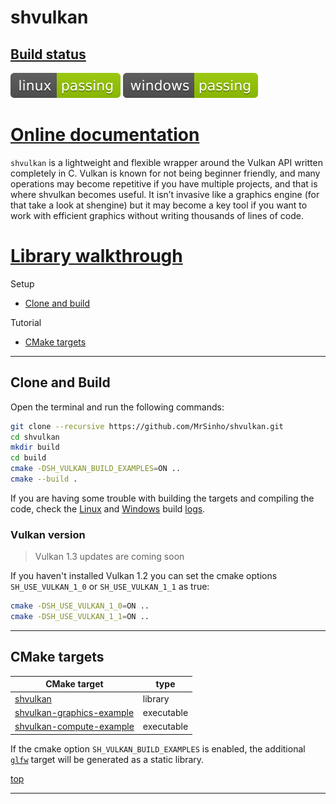 
# shvulkan

## [Build status](https://github.com/MrSinho/ShVulkan/tree/main/.ShCI)

[![linux_badge](.shci/linux-status.svg)](https://github.com/MrSinho/ShVulkan/tree/main/.shci/linux-log.md)
[![windows_badge](.shci/windows-status.svg)](https://github.com/MrSinho/ShVulkan/tree/main/.shci/windows-log.md)

# [Online documentation](https://mrsinho.github.io/docs/shvulkan/index)

`shvulkan` is a lightweight and flexible wrapper around the Vulkan API written completely in C. Vulkan is known for not being beginner friendly, and many operations may become repetitive if you have multiple projects, and that is where shvulkan becomes useful. It isn’t invasive like a graphics engine (for that take a look at shengine) but it may become a key tool if you want to work with efficient graphics without writing thousands of lines of code.

# [Library walkthrough](https://mrsinho.github.io/docs/shvulkan/library-walkthrough)

Setup
* [Clone and build](#clone-and-build)

Tutorial
* [CMake targets](#cmake-targets)

---

## Clone and Build

Open the terminal and run the following commands:
```bash
git clone --recursive https://github.com/MrSinho/shvulkan.git
cd shvulkan
mkdir build
cd build
cmake -DSH_VULKAN_BUILD_EXAMPLES=ON ..
cmake --build .
```

If you are having some trouble with building the targets and compiling the code, check the [Linux](https://github.com/MrSinho/shvulkan/blob/main/.shci/linux-log.md) and [Windows](https://github.com/MrSinho/shvulkan/blob/main/.shci/windows-log.md) build [logs](https://github.com/MrSinho/shvulkan/blob/main/.shci).

### Vulkan version
> Vulkan 1.3 updates are coming soon

If you haven't installed Vulkan 1.2 you can set the cmake options `SH_USE_VULKAN_1_0` or `SH_USE_VULKAN_1_1` as true:
```bash
cmake -DSH_USE_VULKAN_1_0=ON ..
cmake -DSH_USE_VULKAN_1_1=ON ..
```

---

## CMake targets

| CMake target                                           | type       |
|--------------------------------------------------------|------------|
| [shvulkan](../ShVulkan/index)                       	 | library    |
| [shvulkan-graphics-example](#graphics-example)         | executable |
| [shvulkan-compute-example](#compute-example)           | executable |

If the cmake option `SH_VULKAN_BUILD_EXAMPLES` is enabled, the additional [`glfw`](https://github.com/glfw/glfw) target will be generated as a static library.

[top](#shvulkan)
 
---
